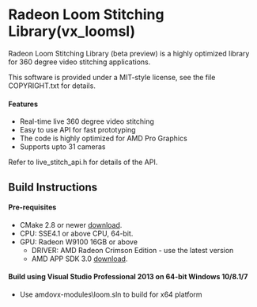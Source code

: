 ﻿# Radeon Loom Stitching Library(vx_loomsl)
Radeon Loom Stitching Library (beta preview) is a highly optimized library for 360 degree video stitching applications.

This software is provided under a MIT-style license,  see the file COPYRIGHT.txt for details.

#### Features
* Real-time live 360 degree video stitching 
* Easy to use API for fast prototyping
* The code is highly optimized for AMD Pro Graphics
* Supports upto 31 cameras

Refer to live_stitch_api.h for details of the API.

## Build Instructions

#### Pre-requisites
* CMake 2.8 or newer [download](http://cmake.org/download/).
* CPU: SSE4.1 or above CPU, 64-bit.
* GPU: Radeon W9100 16GB or above
  * DRIVER: AMD Radeon Crimson Edition - use the latest version
  * AMD APP SDK 3.0 [download](http://developer.amd.com/tools-and-sdks/opencl-zone/amd-accelerated-parallel-processing-app-sdk/).

#### Build using Visual Studio Professional 2013 on 64-bit Windows 10/8.1/7
* Use amdovx-modules\loom.sln to build for x64 platform
